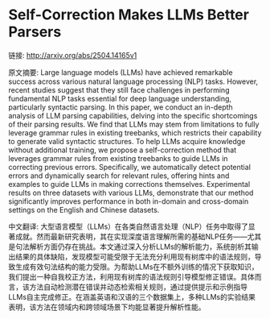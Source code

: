# Self-Correction Makes LLMs Better Parsers

链接: http://arxiv.org/abs/2504.14165v1

原文摘要:
Large language models (LLMs) have achieved remarkable success across various
natural language processing (NLP) tasks. However, recent studies suggest that
they still face challenges in performing fundamental NLP tasks essential for
deep language understanding, particularly syntactic parsing. In this paper, we
conduct an in-depth analysis of LLM parsing capabilities, delving into the
specific shortcomings of their parsing results. We find that LLMs may stem from
limitations to fully leverage grammar rules in existing treebanks, which
restricts their capability to generate valid syntactic structures. To help LLMs
acquire knowledge without additional training, we propose a self-correction
method that leverages grammar rules from existing treebanks to guide LLMs in
correcting previous errors. Specifically, we automatically detect potential
errors and dynamically search for relevant rules, offering hints and examples
to guide LLMs in making corrections themselves. Experimental results on three
datasets with various LLMs, demonstrate that our method significantly improves
performance in both in-domain and cross-domain settings on the English and
Chinese datasets.

中文翻译:
大型语言模型（LLMs）在各类自然语言处理（NLP）任务中取得了显著成就。然而最新研究表明，其在实现深度语言理解所需的基础NLP任务——尤其是句法解析方面仍存在挑战。本文通过深入分析LLMs的解析能力，系统剖析其输出结果的具体缺陷，发现模型可能受限于无法充分利用现有树库中的语法规则，导致生成有效句法结构的能力受限。为帮助LLMs在不额外训练的情况下获取知识，我们提出一种自我校正方法，利用现有树库的语法规则引导模型修正错误。具体而言，该方法自动检测潜在错误并动态检索相关规则，通过提供提示和示例指导LLMs自主完成修正。在涵盖英语和汉语的三个数据集上，多种LLMs的实验结果表明，该方法在领域内和跨领域场景下均能显著提升解析性能。
